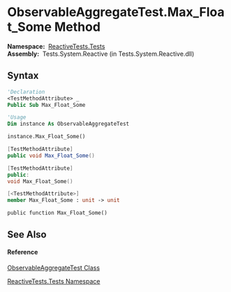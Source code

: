 # ObservableAggregateTest.Max\_Float\_Some Method

**Namespace:**  [ReactiveTests.Tests](ReactiveTests.Tests\ReactiveTests.Tests.md)  
**Assembly:**  Tests.System.Reactive (in Tests.System.Reactive.dll)

## Syntax

```vb
'Declaration
<TestMethodAttribute> _
Public Sub Max_Float_Some
```

```vb
'Usage
Dim instance As ObservableAggregateTest

instance.Max_Float_Some()
```

```csharp
[TestMethodAttribute]
public void Max_Float_Some()
```

```c++
[TestMethodAttribute]
public:
void Max_Float_Some()
```

```fsharp
[<TestMethodAttribute>]
member Max_Float_Some : unit -> unit 
```

```jscript
public function Max_Float_Some()
```

## See Also

#### Reference

[ObservableAggregateTest Class](ObservableAggregateTest\ObservableAggregateTest.md)

[ReactiveTests.Tests Namespace](ReactiveTests.Tests\ReactiveTests.Tests.md)




